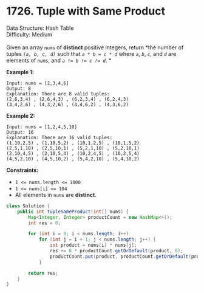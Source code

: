 # 1726. Tuple with Same Product  

  Data Structure: Hash Table </br> Difficulty: Medium </br> </br>Given an array `nums` of **distinct** positive integers, return *the number of tuples *`(a, b, c, d)`* such that *`a * b = c * d`* where *`a`*, *`b`*, *`c`*, and *`d`* are elements of *`nums`*, and *`a != b != c != d`*. *

**Example 1:**

```plain text
Input: nums = [2,3,4,6]
Output: 8
Explanation: There are 8 valid tuples:
(2,6,3,4) , (2,6,4,3) , (6,2,3,4) , (6,2,4,3)
(3,4,2,6) , (4,3,2,6) , (3,4,6,2) , (4,3,6,2)

```

**Example 2:**

```plain text
Input: nums = [1,2,4,5,10]
Output: 16
Explanation: There are 16 valid tuples:
(1,10,2,5) , (1,10,5,2) , (10,1,2,5) , (10,1,5,2)
(2,5,1,10) , (2,5,10,1) , (5,2,1,10) , (5,2,10,1)
(2,10,4,5) , (2,10,5,4) , (10,2,4,5) , (10,2,5,4)
(4,5,2,10) , (4,5,10,2) , (5,4,2,10) , (5,4,10,2)

```

**Constraints:**

- `1 <= nums.length <= 1000`
- `1 <= nums[i] <= 104`
- All elements in `nums` are **distinct**.
```java
class Solution {
    public int tupleSameProduct(int[] nums) {
        Map<Integer, Integer> productCount = new HashMap<>();
        int res = 0;

        for (int i = 0; i < nums.length; i++)
            for (int j = i + 1; j < nums.length; j++) {
                int product = nums[i] * nums[j];
                res += 8 * productCount.getOrDefault(product, 0);
                productCount.put(product, productCount.getOrDefault(product, 0) + 1);
            }

        return res;
    }
}
```

